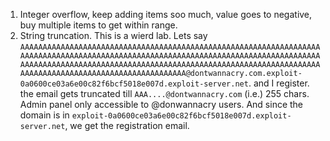 1. Integer overflow, keep adding items soo much, value goes to negative, buy multiple items to get within range.
2. String truncation. This is a wierd lab. Lets say `AAAAAAAAAAAAAAAAAAAAAAAAAAAAAAAAAAAAAAAAAAAAAAAAAAAAAAAAAAAAAAAAAAAAAAAAAAAAAAAAAAAAAAAAAAAAAAAAAAAAAAAAAAAAAAAAAAAAAAAAAAAAAAAAAAAAAAAAAAAAAAAAAAAAAAAAAAAAAAAAAAAAAAAAAAAAAAAAAAAAAAAAAAAAAAAAAAAAAAAAAAAAAAAAAAAAAAAAAAAAAAAAAAAAAAAAAAAAAA@dontwannacry.com.exploit-0a0600ce03a6e00c82f6bcf5018e007d.exploit-server.net`. and I register. the email gets truncated till `AAA....@dontwannacry.com` (i.e.) 255 chars. Admin panel only accessible to @donwannacry users. And since the domain is in `exploit-0a0600ce03a6e00c82f6bcf5018e007d.exploit-server.net`, we get the registration email.
